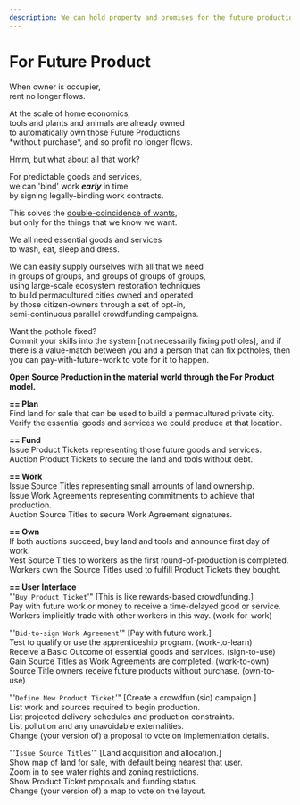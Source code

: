 ```yaml
---
description: We can hold property and promises for the future production they assure.
---
```


# For Future Product

When owner is occupier,  
rent no longer flows.  
  
At the scale of home economics,  
tools and plants and animals are already owned  
to automatically own those Future Productions  
\*without purchase\*, and so profit no longer flows.

Hmm, but what about all that work?

For predictable goods and services,  
we can 'bind' work _**early**_ in time  
by signing legally-binding work contracts.

This solves the [double-coincidence of wants](https://en.wikipedia.org/wiki/Coincidence_of_wants),  
but only for the things that we know we want.

We all need essential goods and services  
to wash, eat, sleep and dress.  
  
We can easily supply ourselves with all that we need  
in groups of groups, and groups of groups of groups,  
using large-scale ecosystem restoration techniques  
to build permacultured cities owned and operated  
by those citizen-owners through a set of opt-in,  
semi-continuous parallel crowdfunding campaigns.  
  
Want the pothole fixed?  
Commit your skills into the system \[not necessarily fixing potholes\], and if there is a value-match between you and a person that can fix potholes, then you can pay-with-future-work to vote for it to happen.  
  
**Open Source Production in the material world through the For Product model.**

**== Plan**  
Find land for sale that can be used to build a permacultured private city.  
Verify the essential goods and services we could produce at that location.

**== Fund**  
Issue Product Tickets representing those future goods and services.  
Auction Product Tickets to secure the land and tools without debt.

**== Work**  
Issue Source Titles representing small amounts of land ownership.  
Issue Work Agreements representing commitments to achieve that production.  
Auction Source Titles to secure Work Agreement signatures.

**== Own**  
If both auctions succeed, buy land and tools and announce first day of work.  
Vest Source Titles to workers as the first round-of-production is completed.  
Workers own the Source Titles used to fulfill Product Tickets they bought.

**== User Interface**  
"'`Buy Product Ticket`'" \[This is like rewards-based crowdfunding.\]  
Pay with future work or money to receive a time-delayed good or service.  
Workers implicitly trade with other workers in this way. \(work-for-work\)

"'`Bid-to-sign Work Agreement`'" \[Pay with future work.\]  
Test to qualify or use the apprenticeship program. \(work-to-learn\)  
Receive a Basic Outcome of essential goods and services. \(sign-to-use\)  
Gain Source Titles as Work Agreements are completed. \(work-to-own\)  
Source Title owners receive future products without purchase. \(own-to-use\)

"'`Define New Product Ticket`'" \[Create a crowdfun \(sic\) campaign.\]  
List work and sources required to begin production.  
List projected delivery schedules and production constraints.  
List pollution and any unavoidable externalities.  
Change \(your version of\) a proposal to vote on implementation details.

"'`Issue Source Titles`'" \[Land acquisition and allocation.\]  
Show map of land for sale, with default being nearest that user.  
Zoom in to see water rights and zoning restrictions.  
Show Product Ticket proposals and funding status.  
Change \(your version of\) a map to vote on the layout.

